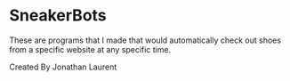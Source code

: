 # SneakerBots
These are programs that I made that would automatically check out 
shoes from a specific website at any specific time. 

Created By Jonathan Laurent
